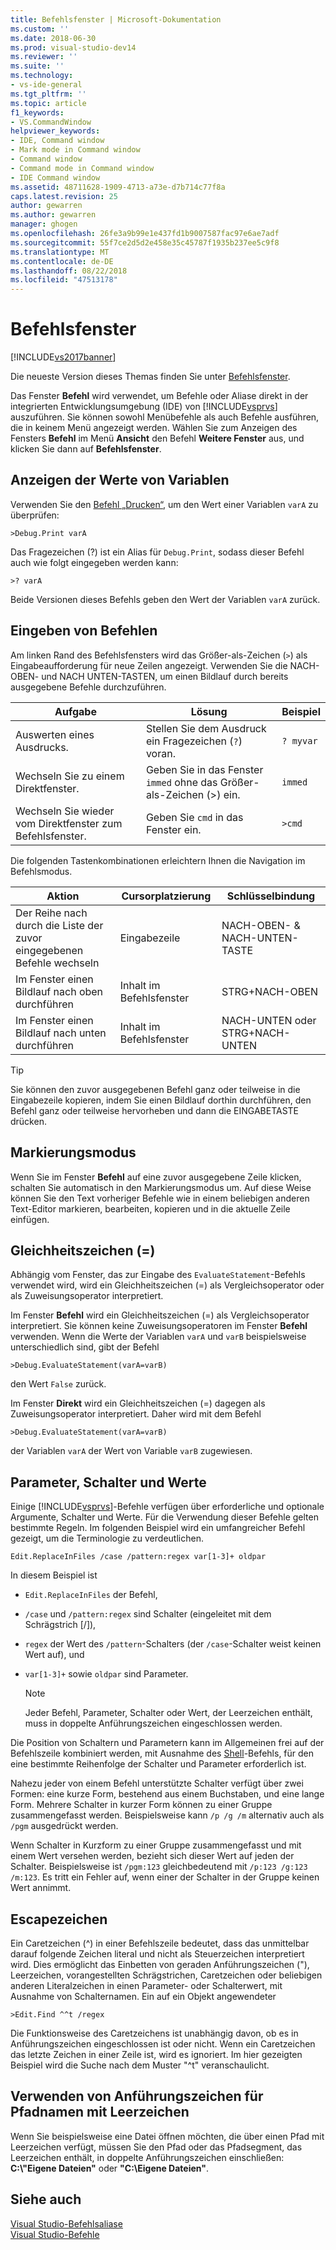 ```yaml
---
title: Befehlsfenster | Microsoft-Dokumentation
ms.custom: ''
ms.date: 2018-06-30
ms.prod: visual-studio-dev14
ms.reviewer: ''
ms.suite: ''
ms.technology:
- vs-ide-general
ms.tgt_pltfrm: ''
ms.topic: article
f1_keywords:
- VS.CommandWindow
helpviewer_keywords:
- IDE, Command window
- Mark mode in Command window
- Command window
- Command mode in Command window
- IDE Command window
ms.assetid: 48711628-1909-4713-a73e-d7b714c77f8a
caps.latest.revision: 25
author: gewarren
ms.author: gewarren
manager: ghogen
ms.openlocfilehash: 26fe3a9b99e1e437fd1b9007587fac97e6ae7adf
ms.sourcegitcommit: 55f7ce2d5d2e458e35c45787f1935b237ee5c9f8
ms.translationtype: MT
ms.contentlocale: de-DE
ms.lasthandoff: 08/22/2018
ms.locfileid: "47513178"
---
```

# <a name="command-window"></a>Befehlsfenster
[!INCLUDE[vs2017banner](../../includes/vs2017banner.md)]

Die neueste Version dieses Themas finden Sie unter [Befehlsfenster](https://docs.microsoft.com/visualstudio/ide/reference/command-window).  
  
  
Das Fenster **Befehl** wird verwendet, um Befehle oder Aliase direkt in der integrierten Entwicklungsumgebung (IDE) von [!INCLUDE[vsprvs](../../includes/vsprvs-md.md)] auszuführen. Sie können sowohl Menübefehle als auch Befehle ausführen, die in keinem Menü angezeigt werden. Wählen Sie zum Anzeigen des Fensters **Befehl** im Menü **Ansicht** den Befehl **Weitere Fenster** aus, und klicken Sie dann auf **Befehlsfenster**.  
  
## <a name="displaying-the-values-of-variables"></a>Anzeigen der Werte von Variablen  
 Verwenden Sie den [Befehl „Drucken“](../../ide/reference/print-command.md), um den Wert einer Variablen `varA` zu überprüfen:  
  
```  
>Debug.Print varA  
```  
  
 Das Fragezeichen (?) ist ein Alias für `Debug.Print`, sodass dieser Befehl auch wie folgt eingegeben werden kann:  
  
```  
>? varA  
```  
  
 Beide Versionen dieses Befehls geben den Wert der Variablen `varA` zurück.  
  
## <a name="entering-commands"></a>Eingeben von Befehlen  
 Am linken Rand des Befehlsfensters wird das Größer-als-Zeichen (`>`) als Eingabeaufforderung für neue Zeilen angezeigt. Verwenden Sie die NACH-OBEN- und NACH UNTEN-TASTEN, um einen Bildlauf durch bereits ausgegebene Befehle durchzuführen.  
  
|Aufgabe|Lösung|Beispiel|  
|----------|--------------|-------------|  
|Auswerten eines Ausdrucks.|Stellen Sie dem Ausdruck ein Fragezeichen (`?`) voran.|`? myvar`|  
|Wechseln Sie zu einem Direktfenster.|Geben Sie in das Fenster `immed` ohne das Größer-als-Zeichen (>) ein.|`immed`|  
|Wechseln Sie wieder vom Direktfenster zum Befehlsfenster.|Geben Sie `cmd` in das Fenster ein.|`>cmd`|  
  
 Die folgenden Tastenkombinationen erleichtern Ihnen die Navigation im Befehlsmodus.  
  
|Aktion|Cursorplatzierung|Schlüsselbindung|  
|------------|---------------------|----------------|  
|Der Reihe nach durch die Liste der zuvor eingegebenen Befehle wechseln|Eingabezeile|NACH-OBEN- & NACH-UNTEN-TASTE|  
|Im Fenster einen Bildlauf nach oben durchführen|Inhalt im Befehlsfenster|STRG+NACH-OBEN|  
|Im Fenster einen Bildlauf nach unten durchführen|Inhalt im Befehlsfenster|NACH-UNTEN oder STRG+NACH-UNTEN|  
  
> [!TIP]
>  Sie können den zuvor ausgegebenen Befehl ganz oder teilweise in die Eingabezeile kopieren, indem Sie einen Bildlauf dorthin durchführen, den Befehl ganz oder teilweise hervorheben und dann die EINGABETASTE drücken.  
  
## <a name="mark-mode"></a>Markierungsmodus  
 Wenn Sie im Fenster **Befehl** auf eine zuvor ausgegebene Zeile klicken, schalten Sie automatisch in den Markierungsmodus um. Auf diese Weise können Sie den Text vorheriger Befehle wie in einem beliebigen anderen Text-Editor markieren, bearbeiten, kopieren und in die aktuelle Zeile einfügen.  
  
## <a name="the-equals--sign"></a>Gleichheitszeichen (=)  
 Abhängig vom Fenster, das zur Eingabe des `EvaluateStatement`-Befehls verwendet wird, wird ein Gleichheitszeichen (=) als Vergleichsoperator oder als Zuweisungsoperator interpretiert.  
  
 Im Fenster **Befehl** wird ein Gleichheitszeichen (=) als Vergleichsoperator interpretiert. Sie können keine Zuweisungsoperatoren im Fenster **Befehl** verwenden. Wenn die Werte der Variablen `varA` und `varB` beispielsweise unterschiedlich sind, gibt der Befehl  
  
```  
>Debug.EvaluateStatement(varA=varB)  
```  
  
 den Wert `False` zurück.  
  
 Im Fenster **Direkt** wird ein Gleichheitszeichen (=) dagegen als Zuweisungsoperator interpretiert. Daher wird mit dem Befehl  
  
```  
>Debug.EvaluateStatement(varA=varB)  
```  
  
 der Variablen `varA` der Wert von Variable `varB` zugewiesen.  
  
## <a name="parameters-switches-and-values"></a>Parameter, Schalter und Werte  
 Einige [!INCLUDE[vsprvs](../../includes/vsprvs-md.md)]-Befehle verfügen über erforderliche und optionale Argumente, Schalter und Werte. Für die Verwendung dieser Befehle gelten bestimmte Regeln. Im folgenden Beispiel wird ein umfangreicher Befehl gezeigt, um die Terminologie zu verdeutlichen.  
  
```  
Edit.ReplaceInFiles /case /pattern:regex var[1-3]+ oldpar   
```  
  
 In diesem Beispiel ist  
  
-   `Edit.ReplaceInFiles` der Befehl,  
  
-   `/case` und `/pattern:regex` sind Schalter (eingeleitet mit dem Schrägstrich [/]),  
  
-   `regex` der Wert des `/pattern`-Schalters (der `/case`-Schalter weist keinen Wert auf), und  
  
-   `var[1-3]+` sowie `oldpar` sind Parameter.  
  
    > [!NOTE]
    >  Jeder Befehl, Parameter, Schalter oder Wert, der Leerzeichen enthält, muss in doppelte Anführungszeichen eingeschlossen werden.  
  
 Die Position von Schaltern und Parametern kann im Allgemeinen frei auf der Befehlszeile kombiniert werden, mit Ausnahme des [Shell](../../ide/reference/shell-command.md)-Befehls, für den eine bestimmte Reihenfolge der Schalter und Parameter erforderlich ist.  
  
 Nahezu jeder von einem Befehl unterstützte Schalter verfügt über zwei Formen: eine kurze Form, bestehend aus einem Buchstaben, und eine lange Form. Mehrere Schalter in kurzer Form können zu einer Gruppe zusammengefasst werden. Beispielsweise kann `/p /g /m` alternativ auch als `/pgm` ausgedrückt werden.  
  
 Wenn Schalter in Kurzform zu einer Gruppe zusammengefasst und mit einem Wert versehen werden, bezieht sich dieser Wert auf jeden der Schalter. Beispielsweise ist `/pgm:123` gleichbedeutend mit `/p:123 /g:123 /m:123`. Es tritt ein Fehler auf, wenn einer der Schalter in der Gruppe keinen Wert annimmt.  
  
## <a name="escape-characters"></a>Escapezeichen  
 Ein Caretzeichen (^) in einer Befehlszeile bedeutet, dass das unmittelbar darauf folgende Zeichen literal und nicht als Steuerzeichen interpretiert wird. Dies ermöglicht das Einbetten von geraden Anführungszeichen ("), Leerzeichen, vorangestellten Schrägstrichen, Caretzeichen oder beliebigen anderen Literalzeichen in einen Parameter- oder Schalterwert, mit Ausnahme von Schalternamen. Ein auf ein Objekt angewendeter  
  
```  
>Edit.Find ^^t /regex  
```  
  
 Die Funktionsweise des Caretzeichens ist unabhängig davon, ob es in Anführungszeichen eingeschlossen ist oder nicht. Wenn ein Caretzeichen das letzte Zeichen in einer Zeile ist, wird es ignoriert. Im hier gezeigten Beispiel wird die Suche nach dem Muster "^t" veranschaulicht.  
  
## <a name="use-quotes-for-path-names-with-spaces"></a>Verwenden von Anführungszeichen für Pfadnamen mit Leerzeichen  
 Wenn Sie beispielsweise eine Datei öffnen möchten, die über einen Pfad mit Leerzeichen verfügt, müssen Sie den Pfad oder das Pfadsegment, das Leerzeichen enthält, in doppelte Anführungszeichen einschließen: **C:\\"Eigene Dateien"** oder **"C:\Eigene Dateien"**.  
  
## <a name="see-also"></a>Siehe auch  
 [Visual Studio-Befehlsaliase](../../ide/reference/visual-studio-command-aliases.md)   
 [Visual Studio-Befehle](../../ide/reference/visual-studio-commands.md)



